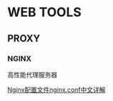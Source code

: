 # WEB TOOLS

## PROXY 

### NGINX 

高性能代理服务器

[Nginx配置文件nginx.conf中文详解
](http://www.9958.pw/post/nginx_config)

